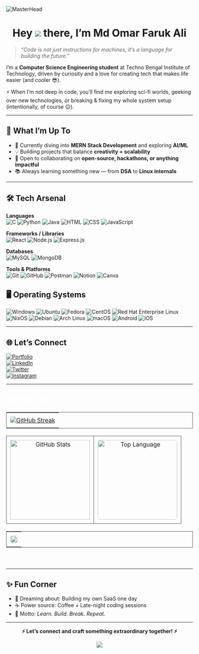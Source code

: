 ![MasterHead](https://user-images.githubusercontent.com/74038190/225813708-98b745f2-7d22-48cf-9150-083f1b00d6c9.gif)
<h1 align="center">
 Hey <img src="https://user-images.githubusercontent.com/18350557/176309783-0785949b-9127-417c-8b55-ab5a4333674e.gif" /> there, I’m Md Omar Faruk Ali  
</h1>


> *“Code is not just instructions for machines, it’s a language for building the future.”*  

I’m a **Computer Science Engineering student** at Techno Bengal Institute of Technology, driven by curiosity and a love for creating tech that makes life easier (and cooler 😎).  

⚡ When I’m not deep in code, you’ll find me exploring sci-fi worlds, geeking over new technologies, or breaking & fixing my whole system setup (intentionally, of course 😉).  

---

## 🚀 What I’m Up To  
- 🌱 Currently diving into **MERN Stack Development** and exploring **AI/ML**  
- 💡 Building projects that balance **creativity + scalability**  
- 👯 Open to collaborating on **open-source, hackathons, or anything impactful**  
- 📚 Always learning something new — from **DSA** to **Linux internals**  

---

## 🛠️ Tech Arsenal  

**Languages**  
![C](https://skillicons.dev/icons?i=c) ![Python](https://skillicons.dev/icons?i=python) ![Java](https://skillicons.dev/icons?i=java) ![HTML](https://skillicons.dev/icons?i=html) ![CSS](https://skillicons.dev/icons?i=css) ![JavaScript](https://skillicons.dev/icons?i=js)  

**Frameworks / Libraries**  
![React](https://skillicons.dev/icons?i=react) ![Node.js](https://skillicons.dev/icons?i=nodejs) ![Express.js](https://skillicons.dev/icons?i=express)  

**Databases**  
![MySQL](https://skillicons.dev/icons?i=mysql) ![MongoDB](https://skillicons.dev/icons?i=mongodb)  

**Tools & Platforms**  
![Git](https://skillicons.dev/icons?i=git) ![GitHub](https://skillicons.dev/icons?i=github) ![Postman](https://skillicons.dev/icons?i=postman) ![Notion](https://skillicons.dev/icons?i=notion) ![Canva](https://skillicons.dev/icons?i=canva)  
<!-- 
**Operating Systems**  
![Windows](https://skillicons.dev/icons?i=windows) ![Ubuntu](https://skillicons.dev/icons?i=ubuntu) ![Linux](https://skillicons.dev/icons?i=linux)   -->
<!-- **Operating Systems**

![NixOS](https://img.shields.io/badge/NixOS-5277C3?logo=nixos&logoColor=white)
![Fedora](https://img.shields.io/badge/Fedora-294172?logo=fedora&logoColor=white)
![Red Hat Enterprise Linux](https://img.shields.io/badge/RHEL-EE0000?logo=redhat&logoColor=white)
![Android](https://img.shields.io/badge/Android-3DDC84?logo=android&logoColor=white)
![Ubuntu](https://img.shields.io/badge/Ubuntu-E95420?logo=ubuntu&logoColor=white)
![Windows](https://img.shields.io/badge/Windows-0078D6?logo=windows&logoColor=white)
![CentOS](https://img.shields.io/badge/CentOS-262577?logo=centos&logoColor=white) -->

## 🖥️ Operating Systems

![Windows](https://img.shields.io/badge/Windows-0078D6?logo=windows&logoColor=white)
![Ubuntu](https://img.shields.io/badge/Ubuntu-E95420?logo=ubuntu&logoColor=white)
![Fedora](https://img.shields.io/badge/Fedora-294172?logo=fedora&logoColor=white)
![CentOS](https://img.shields.io/badge/CentOS-262577?logo=centos&logoColor=white)
![Red Hat Enterprise Linux](https://img.shields.io/badge/RHEL-EE0000?logo=redhat&logoColor=white)
![NixOS](https://img.shields.io/badge/NixOS-5277C3?logo=nixos&logoColor=white)
![Debian](https://img.shields.io/badge/Debian-A81D33?logo=debian&logoColor=white)
![Arch Linux](https://img.shields.io/badge/Arch_Linux-1793D1?logo=arch-linux&logoColor=white)
![macOS](https://img.shields.io/badge/macOS-000000?logo=apple&logoColor=white)
![Android](https://img.shields.io/badge/Android-3DDC84?logo=android&logoColor=white)
![iOS](https://img.shields.io/badge/iOS-000000?logo=apple&logoColor=white)


---

## 🌐 Let’s Connect  

[![Portfolio](https://img.shields.io/badge/Portfolio-000000?style=for-the-badge&logo=vercel&logoColor=white)](https://your-portfolio-link)  
[![LinkedIn](https://img.shields.io/badge/LinkedIn-0a66c2?style=for-the-badge&logo=linkedin&logoColor=white)](https://linkedin.com/in/yourprofile)  
[![Twitter](https://img.shields.io/badge/Twitter-000000?style=for-the-badge&logo=x&logoColor=white)](https://x.com/yourhandle)  
[![Instagram](https://img.shields.io/badge/Instagram-c13584?style=for-the-badge&logo=instagram&logoColor=white)](https://instagram.com/yourhandle)  

---
<h2 style="text-align: left; color: #ffffff">GitHub Stats</h2>

  <div style="margin: 20px 0">
    <table style="width: 100%; margin-bottom: 20px; border: 1px solid #555">
      <tr>
        <td style="text-align: center; padding: 10px">
          <a href="https://git.io/streak-stats">
            <img
              src="https://streak-stats.demolab.com/?user=mdomarfarukali&theme=transparent&hide_border=true&card_width=1000&ring=39D353&fire=39D353&currStreakNum=39D353&sideNums=39D353&currStreakLabel=AFAFAF&sideLabels=AFAFAF&dates=39D353"
              alt="GitHub Streak"
              style="border-radius: 5px"
            />
          </a>
        </td>
      </tr>
    </table>
    <table style="width: 100%; margin-bottom: 20px">
      <tr>
        <td style="text-align: center; padding: 10px; border: 1px solid #555">
          <a href="#--------">
            <img
              height="215px"
              alt="GitHub Stats"
              src="https://github-readme-stats.vercel.app/api?username=mdomarfarukali&count_private=true&show_icons=true&include_all_commits=true&line_height=21&hide_border=true&theme=transparent&title_color=39D353&text_color=39D353&icon_color=AFAFAF"
            />
          </a>
        </td>
        <td
          style="
            text-align: center;
            padding: 10px;
            border: 1px solid #555;
            border-spacing: 100px;
          "
        >
          <a href="#--------">
            <img
              height="215px"
              alt="Top Language"
              src="https://github-readme-stats.vercel.app/api/top-langs/?username=mdomarfarukali&layout=compact&line_height=21&hide_border=true&theme=transparent&title_color=39D353&text_color=AFAFAF&icon_color=39D353"
              style="border-radius: 5px"
            />
          </a>
        </td>
      </tr>
    </table>
    <table style="width: 100%; margin-bottom: 20px; border: 1px solid #555">
      <tr>
        <td style="text-align: center; padding: 10px">
          <a href="#--------">
            <img
              width="100%"
              style="border-radius: 5px"
              src="https://github-readme-activity-graph.vercel.app/graph?username=mdomarfarukali&theme=github-compact&hide_border=true"
            />
          </a>
        </td>
      </tr>
    </table>
    <br />
  </div>
<!-- ## 📊 GitHub Vibes  

<p align="center">
  <img width="48%" src="https://github-readme-stats.vercel.app/api?username=mdomarfarukali&show_icons=true&theme=radical" />
  <img width="48%" src="https://github-readme-streak-stats.herokuapp.com?user=mdomarfarukali&theme=radical" />
  <img align="center" height="195px" src="https://github-readme-stats.vercel.app/api/top-langs?username=mdomarfarukali&show_icons=true&theme=dark&locale=en&layout=compact" alt="mdomarfarukali" />
</p>

<p>
  <img src="https://komarev.com/ghpvc/?username=mdomarfarukali&stroke=3382ed&background=000000&ring=0891b2&fire=0891b2&currStreakNum=3382ed&currStreakLabel=0891b2&sideNums=3382ed&sideLabels=3382ed&dates=3382ed&hide_border=true" alt="mdomarfarukali" />
</p> -->


<!-- START_SECTION:waka
![Code Time](http://img.shields.io/badge/Code%20Time-532%20hrs%205%20mins-blue)

![Lines of code](https://img.shields.io/badge/From%20Hello%20World%20I%27ve%20Written-1.5%20million%20lines%20of%20code-blue) -->

---

## ✨ Fun Corner  

- 💭 Dreaming about: Building my own SaaS one day  
- ☕ Power source: Coffee + Late-night coding sessions  
- 🎯 Motto: *Learn. Build. Break. Repeat.*  

---

<p align="center">
  <b>⚡ Let’s connect and craft something extraordinary together! ⚡</b>
</p>

<!-- <h2 align="center">📈 Contribution Graph 📈</h2>
<div align="center">
  <img src="https://github-readme-activity-graph.vercel.app/graph?username=mdomarfarukali&bg_color=011627&color=79d3c3&line=c792ea&point=ffeb95&area=true&hide_border=false" style="border-radius: 15px;" />
</div> -->

<p align="center">
  <img src="https://capsule-render.vercel.app/api?type=waving&color=gradient&height=65&section=footer"/>
</p>